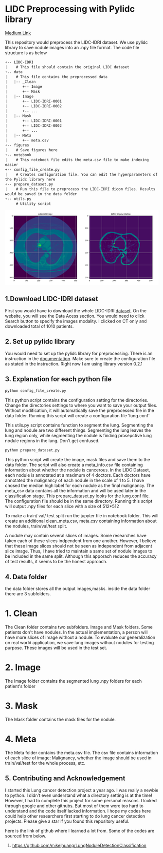 # LIDC Preprocessing with Pylidc library
[Medium Link](https://medium.com/@jaeho3690/how-to-start-your-very-first-lung-cancer-detection-project-using-python-part-1-3ab490964aae)

This repository would preprocess the LIDC-IDRI dataset. We use pylidc library to save nodule images into an .npy file format.
The code file structure is as below

```
+-- LIDC-IDRI
|    # This file should contain the original LIDC dataset
+-- data
|    # This file contains the preprocessed data
|   |-- _Clean
|       +-- Image
|       +-- Mask
|   |-- Image
|       +-- LIDC-IDRI-0001
|       +-- LIDC-IDRI-0002
|       +-- ...
|   |-- Mask
|       +-- LIDC-IDRI-0001
|       +-- LIDC-IDRI-0002
|       +-- ...
|   |-- Meta
|       +-- meta.csv
+-- figures
|    # Save figures here
+-- notebook
|    # This notebook file edits the meta.csv file to make indexing easier
+-- config_file_create.py
|    # Creates configuration file. You can edit the hyperparameters of the Pylidc library here
+-- prepare_dataset.py
|    # Run this file to preprocess the LIDC-IDRI dicom files. Results would be saved in the data folder
+-- utils.py
     # Utility script

```
![Segmented Image](/figures/output_segment.png)
## 1.Download LIDC-IDRI dataset
First you would have to download the whole LIDC-IDRI [dataset](https://wiki.cancerimagingarchive.net/display/Public/LIDC-IDRI).
On the website, you will see the Data Acess section. You would need to click Search button to specify the images modality.
I clicked on CT only and downloaded total of 1010 patients.

## 2. Set up pylidc library
You would need to set up the pylidc library for preprocessing. There is an instruction in the [documentation](https://pylidc.github.io/install.html).
Make sure to create the configuration file as stated in the instruction. Right now I am using library version 0.2.1

## 3. Explanation for each python file
```bash
python config_file_create.py
```
This python script contains the configuration setting for the directories. Change the directories settings to where you want to save your output files. Without modification, it will automatically save the preprocessed file in the data folder.
Running this script will create a configuration file 'lung.conf'

This utils.py script contains function to segment the lung. Segmenting the lung and nodule are two different things. Segmenting the lung leaves the lung region only, while segmenting the nodule is finding prosepctive lung nodule regions in the lung. Don't get confused. 

```bash
python prepare_dataset.py
```
This python script will create the image, mask files and save them to the data folder. The script will also create a meta_info.csv file containing information about whether the nodule is
cancerous. In the LIDC Dataset, each nodule is annotated at a maximum of 4 doctors. Each doctors have annotated the malignancy of each nodule in the scale of 1 to 5. 
I have chosed the median high label for each nodule as the final malignancy. The meta_csv data contains all the information and will be used later in the classification stage.
This prepare_dataset.py looks for the lung.conf file. The configuration file should be in the same directory. Running this script will output .npy files for each slice with a size of 512*512

To make a train/ val/ test split run the jupyter file in notebook folder. This will create an additional clean_meta.csv, meta.csv containing information about the nodules, train/val/test split.

A nodule may contain several slices of images. Some researches have taken each of these slices indpendent from one another. 
However, I believe that these image slices should not be seen as independent from adjacent slice image. 
Thus, I have tried to maintain a same set of nodule images to be included in the same split. Although this apporach reduces the accuracy of test results, it seems to be the honest approach.



## 4. Data folder
the data folder stores all the output images,masks.
inside the data folder there are 3 subfolders. 

# 1. Clean

The Clean folder contains two subfolders. Image and Mask folders.
Some patients don't have nodules. In the actual implementation, a person will have more slices of image without a nodule. To evaluate our generalization on real world application, we save lung images without nodules for testing purpose.
These images will be used in the test set.

# 2. Image

The Image folder contains the segmented lung .npy folders for each patient's folder

# 3. Mask

The Mask folder contains the mask files for the nodule.

# 4. Meta

The Meta folder contains the meta.csv file. The csv file contains information of each slice of image: Malignancy, whether the image should be used in train/val/test for the whole process, etc.


## 5. Contributing and Acknowledgement
I started this Lung cancer detection project a year ago. I was really a newbie to python. I didn't even understand what a directory setting is at the time! However, I had to complete this project
for some personal reasons. I looked through google and other githubs. But most of them were too hard to understand and the code itself lacked information. I hope my codes here could help
other researchers first starting to do lung cancer detection projects. Please give a star if you found this repository useful.

here is the link of github where I learned a lot from. Some of the codes are sourced from below.
1. https://github.com/mikejhuang/LungNoduleDetectionClassification

